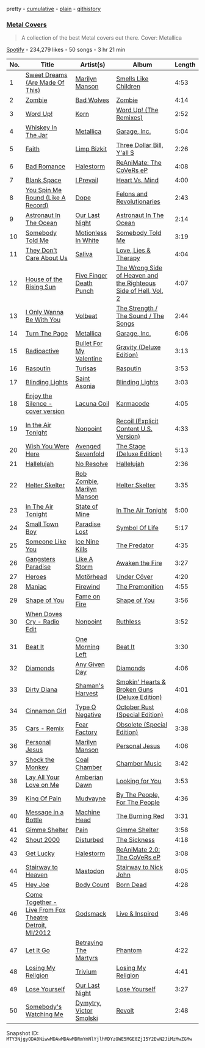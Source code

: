 pretty - [cumulative](/playlists/cumulative/37i9dQZF1DWUJiNTfqDwyS.md) - [plain](/playlists/plain/37i9dQZF1DWUJiNTfqDwyS) - [githistory](https://github.githistory.xyz/mackorone/spotify-playlist-archive/blob/main/playlists/plain/37i9dQZF1DWUJiNTfqDwyS)

### [Metal Covers](https://open.spotify.com/playlist/37i9dQZF1DWUJiNTfqDwyS)

> A collection of the best Metal covers out there\. Cover: Metallica

[Spotify](https://open.spotify.com/user/spotify) - 234,279 likes - 50 songs - 3 hr 21 min

| No. | Title | Artist(s) | Album | Length |
|---|---|---|---|---|
| 1 | [Sweet Dreams \(Are Made Of This\)](https://open.spotify.com/track/2302lUwfZ4S4dVyPOCDFnQ) | [Marilyn Manson](https://open.spotify.com/artist/2VYQTNDsvvKN9wmU5W7xpj) | [Smells Like Children](https://open.spotify.com/album/6nCgYzfYRa3SPmL0AW8is1) | 4:53 |
| 2 | [Zombie](https://open.spotify.com/track/1vNoA9F5ASnlBISFekDmg3) | [Bad Wolves](https://open.spotify.com/artist/0eI3X5rAzHRZVe5FPk4MN1) | [Zombie](https://open.spotify.com/album/768Mgdrb3yUmNJ4HW4IJOL) | 4:14 |
| 3 | [Word Up!](https://open.spotify.com/track/1pHPpLVH2XEN0xYRoQs4wq) | [Korn](https://open.spotify.com/artist/3RNrq3jvMZxD9ZyoOZbQOD) | [Word Up! \(The Remixes\)](https://open.spotify.com/album/1L9iPuSu8FZFaFzzqHQarF) | 2:52 |
| 4 | [Whiskey In The Jar](https://open.spotify.com/track/3ZpWy5rBZv2aLQAldnmTsP) | [Metallica](https://open.spotify.com/artist/2ye2Wgw4gimLv2eAKyk1NB) | [Garage, Inc.](https://open.spotify.com/album/5b7HQ04lPT7eGJQ7fmVsjC) | 5:04 |
| 5 | [Faith](https://open.spotify.com/track/5MYsvAONqcsIVOwu2HTQ3p) | [Limp Bizkit](https://open.spotify.com/artist/165ZgPlLkK7bf5bDoFc6Sb) | [Three Dollar Bill, Y'all $](https://open.spotify.com/album/3I34EprFC0rlAO4pKNeX1t) | 2:26 |
| 6 | [Bad Romance](https://open.spotify.com/track/0n3sHHfdOq6Awix3JPe3xl) | [Halestorm](https://open.spotify.com/artist/6om12Ev5ppgoMy3OYSoech) | [ReAniMate: The CoVeRs eP](https://open.spotify.com/album/2fwH1QL0wgnbbXiHWCYs1D) | 4:08 |
| 7 | [Blank Space](https://open.spotify.com/track/2ZiJidFdQ30nVJEP4u44l3) | [I Prevail](https://open.spotify.com/artist/3Uobr6LgQpBbk6k4QGAb3V) | [Heart Vs\. Mind](https://open.spotify.com/album/6bywSFiasl6HpfQLDvh0az) | 4:00 |
| 8 | [You Spin Me Round \(Like A Record\)](https://open.spotify.com/track/0Hxty2K8F2DrrCXQyQVpBo) | [Dope](https://open.spotify.com/artist/7fWgqc4HJi3pcHhK8hKg2p) | [Felons and Revolutionaries](https://open.spotify.com/album/70qlX6W0tE04QAwKQuv1db) | 2:43 |
| 9 | [Astronaut In The Ocean](https://open.spotify.com/track/2qjH6wZfR0g11ZiT7KqyRO) | [Our Last Night](https://open.spotify.com/artist/00YTqRClk82aMchQQpYMd5) | [Astronaut In The Ocean](https://open.spotify.com/album/3OilDLxf5rFVhaQmez7ent) | 2:14 |
| 10 | [Somebody Told Me](https://open.spotify.com/track/1KF6uW84ksAUlTMy08gP1R) | [Motionless In White](https://open.spotify.com/artist/6MwPCCR936cYfM1dLsGVnl) | [Somebody Told Me](https://open.spotify.com/album/6pCLV8Yt4VGIHuFj3Y1XcS) | 3:19 |
| 11 | [They Don't Care About Us](https://open.spotify.com/track/2yhpa4tgc5SeM6ErBm26fK) | [Saliva](https://open.spotify.com/artist/5S6hjAxgxjsLylsTtMIimO) | [Love, Lies & Therapy](https://open.spotify.com/album/0SbjYvhuq1ItBiZzkrNmYQ) | 4:04 |
| 12 | [House of the Rising Sun](https://open.spotify.com/track/2SgQsZIWs0UC01ibNOBu7q) | [Five Finger Death Punch](https://open.spotify.com/artist/5t28BP42x2axFnqOOMg3CM) | [The Wrong Side of Heaven and the Righteous Side of Hell, Vol\. 2](https://open.spotify.com/album/6cNLSrGEjnrEhV5valjcYD) | 4:07 |
| 13 | [I Only Wanna Be With You](https://open.spotify.com/track/2MAJJJu89ogKPctelr3F7f) | [Volbeat](https://open.spotify.com/artist/0L5fC7Ogm2YwgqVCRcF1bT) | [The Strength / The Sound / The Songs](https://open.spotify.com/album/3jg1rZalHpRBBUmpNmRwI5) | 2:44 |
| 14 | [Turn The Page](https://open.spotify.com/track/7HPhrbgMHV5cUskknWA2oo) | [Metallica](https://open.spotify.com/artist/2ye2Wgw4gimLv2eAKyk1NB) | [Garage, Inc.](https://open.spotify.com/album/5b7HQ04lPT7eGJQ7fmVsjC) | 6:06 |
| 15 | [Radioactive](https://open.spotify.com/track/2okeBtFNVJ4n33NEV1RxBm) | [Bullet For My Valentine](https://open.spotify.com/artist/7iWiAD5LLKyiox2grgfmUT) | [Gravity \(Deluxe Edition\)](https://open.spotify.com/album/2beLSssJ0YzmRbExW9IreE) | 3:13 |
| 16 | [Rasputin](https://open.spotify.com/track/0W43LnKXzRivi0WPaoBLVO) | [Turisas](https://open.spotify.com/artist/0ykT1si9XRFPmEvWOnf4YI) | [Rasputin](https://open.spotify.com/album/5nUmL2EDOT3uoZQJOC2kYC) | 3:53 |
| 17 | [Blinding Lights](https://open.spotify.com/track/7js8kgidJpIpFuFaB8e8qp) | [Saint Asonia](https://open.spotify.com/artist/6Fwq3TDWpMhcL1KTKVQiI8) | [Blinding Lights](https://open.spotify.com/album/6kuMKz2YDKCmHd5njGXsbi) | 3:03 |
| 18 | [Enjoy the Silence \- cover version](https://open.spotify.com/track/71KtwiEpzcn9WxwlaS7ZJY) | [Lacuna Coil](https://open.spotify.com/artist/4OAddazJM576euUnFSvXSL) | [Karmacode](https://open.spotify.com/album/7rMen6gw9hrmDuZNH1iUfT) | 4:05 |
| 19 | [In the Air Tonight](https://open.spotify.com/track/2GV039LpIeFtgTKKIZPrf0) | [Nonpoint](https://open.spotify.com/artist/6BdSOHfQ6kMg0tbAFlXR1z) | [Recoil \(Explicit Content U.S\. Version\)](https://open.spotify.com/album/0wMl72AddFnnhtCVNyWx2G) | 4:33 |
| 20 | [Wish You Were Here](https://open.spotify.com/track/4JwxJm8zCPbc1DMcfVdbBl) | [Avenged Sevenfold](https://open.spotify.com/artist/0nmQIMXWTXfhgOBdNzhGOs) | [The Stage \(Deluxe Edition\)](https://open.spotify.com/album/0OJ2cB135AqvHEtfXifM5D) | 5:13 |
| 21 | [Hallelujah](https://open.spotify.com/track/6Km5c8wE03PZi1Y98twrKR) | [No Resolve](https://open.spotify.com/artist/7oAoGc2k7201dlU7mkhlDp) | [Hallelujah](https://open.spotify.com/album/3LQU4XntwPGwYAWKITYCLE) | 2:36 |
| 22 | [Helter Skelter](https://open.spotify.com/track/2ztuZjGZ7uHwQ3jTKZyQKm) | [Rob Zombie](https://open.spotify.com/artist/3HVdAiMNjYrQIKlOGxoGh5), [Marilyn Manson](https://open.spotify.com/artist/2VYQTNDsvvKN9wmU5W7xpj) | [Helter Skelter](https://open.spotify.com/album/5z8aFWpg8BaM3IeMn35e7e) | 3:35 |
| 23 | [In The Air Tonight](https://open.spotify.com/track/4n82AVSg6y0mSPw9PY06Gf) | [State of Mine](https://open.spotify.com/artist/78u21hh7csceByaxzd7pbh) | [In The Air Tonight](https://open.spotify.com/album/0BjqOTHFwWeDq1jZwcSGmC) | 5:00 |
| 24 | [Small Town Boy](https://open.spotify.com/track/0jfNgP8sP2tnOloYDw0HoM) | [Paradise Lost](https://open.spotify.com/artist/0gIo6kGl4KsCeIbqtZVHYp) | [Symbol Of Life](https://open.spotify.com/album/1lvVqodR4aT3R8WemeIgDN) | 5:17 |
| 25 | [Someone Like You](https://open.spotify.com/track/4aKOM2dmLTB5U5qsFhb8u4) | [Ice Nine Kills](https://open.spotify.com/artist/52qKfVcIV4GS8A8Vay2xtt) | [The Predator](https://open.spotify.com/album/4yX8VXD0hHqYMRKa3OraQj) | 4:35 |
| 26 | [Gangsters Paradise](https://open.spotify.com/track/6xPD22JavtFYbyHl2AMVsn) | [Like A Storm](https://open.spotify.com/artist/5gFZo6Oh5WehnbEj0XtxiF) | [Awaken the Fire](https://open.spotify.com/album/0Si0TtlRSqqwWRe4DnVVmk) | 3:27 |
| 27 | [Heroes](https://open.spotify.com/track/1WE1WsxSqVofH8ugxJkc0c) | [Motörhead](https://open.spotify.com/artist/1DFr97A9HnbV3SKTJFu62M) | [Under Cöver](https://open.spotify.com/album/2k92YJRQpz64koEILL4DUs) | 4:20 |
| 28 | [Maniac](https://open.spotify.com/track/2fLXgNuhqugprkOOpAqRHs) | [Firewind](https://open.spotify.com/artist/70I9vE7YTwKmelfEplXc5r) | [The Premonition](https://open.spotify.com/album/1yjOwnIzzjmQDMPu8mHinj) | 4:55 |
| 29 | [Shape of You](https://open.spotify.com/track/54SMw8TnDcuieolVRXBmni) | [Fame on Fire](https://open.spotify.com/artist/10Z7WzKMeIdNBKexi1YarP) | [Shape of You](https://open.spotify.com/album/4eYjV7ET5e8iOtyxg5CLNq) | 3:56 |
| 30 | [When Doves Cry \- Radio Edit](https://open.spotify.com/track/6I0tw70v94hTCPjg1iZjrX) | [Nonpoint](https://open.spotify.com/artist/6BdSOHfQ6kMg0tbAFlXR1z) | [Ruthless](https://open.spotify.com/album/5cfpgi0vLEmw2w5BZwSdtt) | 3:52 |
| 31 | [Beat It](https://open.spotify.com/track/0O7fXel2uzgJraKd1NBSVb) | [One Morning Left](https://open.spotify.com/artist/4QGKWF55nqfGYToZkoZPRF) | [Beat It](https://open.spotify.com/album/3EIpsdVjwGV0Bf20sF2QvL) | 3:30 |
| 32 | [Diamonds](https://open.spotify.com/track/7eosa57Y6VlIv4pR3Km0VD) | [Any Given Day](https://open.spotify.com/artist/4p6RoajGbtqLSfYZpFxHyU) | [Diamonds](https://open.spotify.com/album/5NWxOLcBy2QEaNnTUgpIzy) | 4:06 |
| 33 | [Dirty Diana](https://open.spotify.com/track/2fKkgRY3RtqsTg2TB33qeW) | [Shaman's Harvest](https://open.spotify.com/artist/3pigXV2QUatr3szcb3MacR) | [Smokin' Hearts & Broken Guns \(Deluxe Edition\)](https://open.spotify.com/album/1xZ0Fd1RXbeXrHGsBKd8oH) | 4:01 |
| 34 | [Cinnamon Girl](https://open.spotify.com/track/7DeR4JkyfQHmUja3XC5oR9) | [Type O Negative](https://open.spotify.com/artist/0blJzvevdXrp21YeI2vbco) | [October Rust \(Special Edition\)](https://open.spotify.com/album/6BkeUWI72Lssc077AxqQek) | 4:08 |
| 35 | [Cars \- Remix](https://open.spotify.com/track/5gp7nuCjOwI79WfO65di78) | [Fear Factory](https://open.spotify.com/artist/74Hj7BmnUXyx2udrIEIKwX) | [Obsolete \(Special Edition\)](https://open.spotify.com/album/5fg6x19bbTtNv2eOhTUcoN) | 3:38 |
| 36 | [Personal Jesus](https://open.spotify.com/track/4gZYw4chUdkjumdu0ODJ9t) | [Marilyn Manson](https://open.spotify.com/artist/2VYQTNDsvvKN9wmU5W7xpj) | [Personal Jesus](https://open.spotify.com/album/3YvC5RaRG42fAd6VGqWR0R) | 4:06 |
| 37 | [Shock the Monkey](https://open.spotify.com/track/5NXTDuDe0BQ8trPWGaE5ih) | [Coal Chamber](https://open.spotify.com/artist/69k6uTSZMPLpSnhmLCiKxQ) | [Chamber Music](https://open.spotify.com/album/3XqNiYuQRjJ6w3yTnt5B06) | 3:42 |
| 38 | [Lay All Your Love on Me](https://open.spotify.com/track/2Btn2mmghzndEJVi06z65t) | [Amberian Dawn](https://open.spotify.com/artist/01DQQFGEOzbFugH5FcVAgI) | [Looking for You](https://open.spotify.com/album/2pesVUS0cVRFLtGjiU4sJ9) | 3:53 |
| 39 | [King Of Pain](https://open.spotify.com/track/1ZaxUokPjgc4Po18K7t7LW) | [Mudvayne](https://open.spotify.com/artist/2Pfv2w8a20xzC7Dr7QXRqM) | [By The People, For The People](https://open.spotify.com/album/717xD2ZI5ebHBk0OQNSUfz) | 4:36 |
| 40 | [Message in a Bottle](https://open.spotify.com/track/6Iy5KEB1kO2BVOGnAgVV65) | [Machine Head](https://open.spotify.com/artist/0lVlNsuGaOr9vMHCZIAKMt) | [The Burning Red](https://open.spotify.com/album/3hOfgUH1xNzCeJgANjO5dA) | 3:31 |
| 41 | [Gimme Shelter](https://open.spotify.com/track/0Id6fe3XI894fu4X986cz9) | [Pain](https://open.spotify.com/artist/0hGpZy6ws8FofByMkt0CV1) | [Gimme Shelter](https://open.spotify.com/album/6gg0beoRBt9jp8Io4HMSQg) | 3:58 |
| 42 | [Shout 2000](https://open.spotify.com/track/3iTGqLgYo57UjTHAieDOlA) | [Disturbed](https://open.spotify.com/artist/3TOqt5oJwL9BE2NG9MEwDa) | [The Sickness](https://open.spotify.com/album/6IvosVciDOQ9NAPaKwhtLY) | 4:18 |
| 43 | [Get Lucky](https://open.spotify.com/track/66PgT7clBWAuQlMqoUL0YU) | [Halestorm](https://open.spotify.com/artist/6om12Ev5ppgoMy3OYSoech) | [ReAniMate 2.0: The CoVeRs eP](https://open.spotify.com/album/2uCehLMuLbXVqEklFZzfZA) | 3:08 |
| 44 | [Stairway to Heaven](https://open.spotify.com/track/0il7xIzXf94gNmYw2tnsUI) | [Mastodon](https://open.spotify.com/artist/1Dvfqq39HxvCJ3GvfeIFuT) | [Stairway to Nick John](https://open.spotify.com/album/1fifpfPsjplmA61cZcxN1e) | 8:05 |
| 45 | [Hey Joe](https://open.spotify.com/track/6MmosOlhXxBwlWKXR04jAe) | [Body Count](https://open.spotify.com/artist/5KCph1z3jaSwhtwPzoYp6i) | [Born Dead](https://open.spotify.com/album/4dcc16iApVBmr8Q6XVMvmz) | 4:28 |
| 46 | [Come Together \- Live From Fox Theatre Detroit, MI/2012](https://open.spotify.com/track/02LrmnkHvOcQo6L2RBdfqu) | [Godsmack](https://open.spotify.com/artist/6gZq1Q6bdOxsUPUG1TaFbF) | [Live & Inspired](https://open.spotify.com/album/4qq3w5Bfb46Rw9kE6QSYNT) | 3:46 |
| 47 | [Let It Go](https://open.spotify.com/track/4Cf7HDam6eNq1Rg2Gv8Ag7) | [Betraying The Martyrs](https://open.spotify.com/artist/4tEWLl4loWFLgs25trNnro) | [Phantom](https://open.spotify.com/album/2QZhGE2USg7NCL98E7DkpS) | 4:22 |
| 48 | [Losing My Religion](https://open.spotify.com/track/4nvffGMrhZMK6DXCdNieys) | [Trivium](https://open.spotify.com/artist/278ZYwGhdK6QTzE3MFePnP) | [Losing My Religion](https://open.spotify.com/album/6oRydz4vuNsUY0y1NlmOmR) | 4:41 |
| 49 | [Lose Yourself](https://open.spotify.com/track/7wKLhqM1eZHAB3W8GBFV6W) | [Our Last Night](https://open.spotify.com/artist/00YTqRClk82aMchQQpYMd5) | [Lose Yourself](https://open.spotify.com/album/36LDkbYemz8vhelZvh3b9F) | 3:27 |
| 50 | [Somebody's Watching Me](https://open.spotify.com/track/7FZUfolwtcio2RGu12QAOp) | [Dymytry](https://open.spotify.com/artist/74jZjGsZ4aBEZbtrvytbIZ), [Victor Smolski](https://open.spotify.com/artist/3X8kczKnLx0wolHb0JyIGl) | [Revolt](https://open.spotify.com/album/1yUEhkajK0pPG7PN2x2utF) | 2:48 |

Snapshot ID: `MTY3NjgyODA0NiwwMDAwMDAwMDRmYmNlYjlhMDYzOWE5MGE0ZjI5Y2EwN2JiMzMwZGMw`
